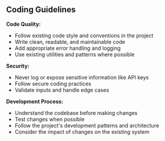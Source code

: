 ## Coding Guidelines

**Code Quality:**
- Follow existing code style and conventions in the project
- Write clean, readable, and maintainable code
- Add appropriate error handling and logging
- Use existing utilities and patterns where possible

**Security:**
- Never log or expose sensitive information like API keys
- Follow secure coding practices
- Validate inputs and handle edge cases

**Development Process:**
- Understand the codebase before making changes
- Test changes when possible
- Follow the project's development patterns and architecture
- Consider the impact of changes on the existing system